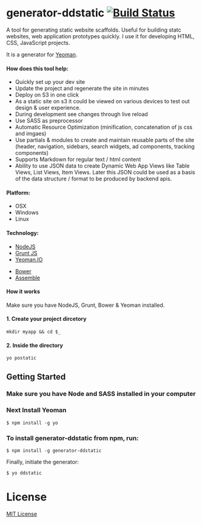 # generator-ddstatic [![Build Status](https://secure.travis-ci.org/ddffx/generator-ddstatic.png?branch=master)](https://travis-ci.org/ddffx/generator-ddstatic)

A tool for generating static website scaffolds. Useful for building statc websites, web application prototypes quickly. I use it for developing HTML, CSS, JavaScript projects.

It is a generator for [Yeoman](http://yeoman.io).

#### How does this tool help:
- Quickly set up your dev site
- Update the project and regenerate the site in minutes
- Deploy on S3 in one click
- As a static site on s3 it could be viewed on various devices to test out design & user experience.
- During development see changes through live reload
- Use SASS as preprocessor
- Automatic Resource Optimization (minification, concatenation of js css and imgaes)
- Use partials & modules to create and maintain reusable parts of the site (header, navigation, sidebars, search widgets, ad components, tracking components)
- Supports Markdown for regular text / html content
- Ability to use JSON data to create Dynamic Web App Views like Table Views, List Views, Item Views. Later this JSON could be used as a basis of the data structure / format to be produced by  backend apis.

#### Platform:
- OSX
- Windows
- Linux

#### Technology:
- [NodeJS](http://nodejs.org/)
- [Grunt JS](http://gruntjs.com/)
- [Yeoman.IO](yeoman.io)
* [Bower](http://bower.io/)
* [Assemble](http://assemble.io/)

#### How it works
Make sure you have NodeJS, Grunt, Bower & Yeoman installed.

#### 1. Create your project dircetory
`mkdir myapp && cd $_`
#### 2. Inside the directory
`yo postatic`


## Getting Started
### Make sure you have Node and SASS installed in your computer

### Next Install Yeoman

```
$ npm install -g yo
```
### To install generator-ddstatic from npm, run:

```
$ npm install -g generator-ddstatic
```

Finally, initiate the generator:

```
$ yo ddstatic
```

# License

[MIT License](http://en.wikipedia.org/wiki/MIT_License)
